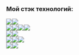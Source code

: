 ### Мой стэк технологий:
<img src="https://img.shields.io/badge/Python-black?style=for-the-badge&logo=Python&logoColor=white"/><img src="https://img.shields.io/badge/Django-black?style=for-the-badge&logo=Django&logoColor=white"/><br>
<img src="https://img.shields.io/badge/HTML-black?style=for-the-badge&logo=HTML5&logoColor=white"/><img src="https://img.shields.io/badge/CSS-black?style=for-the-badge&logo=CSS3&logoColor=white"/><img src="https://img.shields.io/badge/JavaScript-black?style=for-the-badge&logo=JavaScript&logoColor=white"/><img src="https://img.shields.io/badge/BOOTSTRAP-black?style=for-the-badge&logo=BOOTSTRAP5&logoColor=white"/><br>
<img src="https://img.shields.io/badge/Git-black?style=for-the-badge&logo=Git&logoColor=white"/><img src="https://img.shields.io/badge/GitHub-black?style=for-the-badge&logo=GitHub&logoColor=white"/><br>
<img src="https://img.shields.io/badge/SQLite-black?style=for-the-badge&logo=SQLite&logoColor=white"/><img src="https://img.shields.io/badge/MySQL-black?style=for-the-badge&logo=MySQL&logoColor=white"/><img src="https://img.shields.io/badge/PostgreSQL-black?style=for-the-badge&logo=PostgreSQL&logoColor=white"/><br>
<img src="https://img.shields.io/badge/Linux-black?style=for-the-badge&logo=Linux&logoColor=white"/><img src="https://img.shields.io/badge/Docker-black?style=for-the-badge&logo=Docker&logoColor=white"/>
